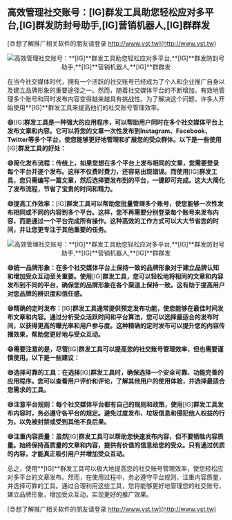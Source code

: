 ## **高效管理社交账号：**[IG]**群发工具助您轻松应对多平台,**[IG]**群发防封号助手,**[IG]**营销机器人,**[IG]**群群发**

[😍想了解推广相关软件的朋友请登录 http://www.vst.tw](http://www.vst.tw)

 <center><img src="https://vst.tw/MP4/tuiguang/png/4.png" alt="高效管理社交账号：**[IG]**群发工具助您轻松应对多平台,**[IG]**群发防封号助手,**[IG]**营销机器人,**[IG]**群群发"></center>

在当今社交媒体时代，拥有一个活跃的社交账号已经成为了个人和企业推广自身以及建立品牌形象的重要途径之一。然而，随着社交媒体平台的不断增加，有效地管理多个账号和同时发布内容变得越来越具有挑战性。为了解决这个问题，许多人开始使用**[IG]**群发工具来提高他们的社交账号管理效率。

**😄**[IG]**群发工具是一种强大的应用程序，可以帮助用户同时在多个社交媒体平台上发布文章和内容。它可以将您的文章一次性发布到Instagram、Facebook、Twitter等多个平台，使您能够更好地管理和扩展您的受众群体。以下是一些使用**[IG]**群发工具的好处：**

**😄简化发布流程：传统上，如果您想在多个平台上发布相同的文章，您需要登录每个平台并逐个发布。这样不仅费时费力，还容易出现错误。而使用**[IG]**群发工具，您只需编写一篇文章，然后选择要发布到的平台，一键即可完成。这大大简化了发布流程，节省了宝贵的时间和精力。**

**😄提高工作效率：**[IG]**群发工具可以帮助您批量管理多个账号，使您能够一次性发布相同或不同的内容到多个平台。这样，您不再需要分别登录每个账号来发布内容，而是通过一个平台完成所有操作。这种高效的工作方式可以大大节省您的时间，并让您更专注于其他重要的任务。**

 <center><img src="https://vst.tw/MP4/tuiguang/png/0.png" alt="高效管理社交账号：**[IG]**群发工具助您轻松应对多平台,**[IG]**群发防封号助手,**[IG]**营销机器人,**[IG]**群群发"></center>

**😄统一品牌形象：在多个社交媒体平台上保持一致的品牌形象对于建立品牌认知和增加受众互动至关重要。使用**[IG]**群发工具，您可以轻松地将相同的文章和内容发布到不同的平台，确保您的品牌形象在各个渠道上保持一致。这有助于提高用户对您品牌的辨识度和信任感。**

**😄精确的定时发布：**[IG]**群发工具通常提供预定发布功能，使您能够在最佳时间发布文章和内容。通过分析受众活跃时间和平台算法，您可以选择最适合的发布时间，以获得更高的曝光率和用户参与度。这种精确的定时发布可以提升您的内容传播效果，帮助您更好地与受众互动。**

**😄需要注意的是，尽管**[IG]**群发工具可以提高您的社交账号管理效率，但也需要谨慎使用。以下是一些建议：**

**😄选择可靠的工具：在选择**[IG]**群发工具时，确保选择一个安全可靠、功能完善的应用程序。您可以查看用户评价和评论，了解其他用户的使用体验，并选择最适合您需求的工具。**

**😄注意平台规则：每个社交媒体平台都有自己的规则和政策，使用**[IG]**群发工具发布内容时，务必遵守各平台的规定。避免过度发布、垃圾信息和侵犯他人权益的行为，以免被封禁或受到其他不良后果。**

**😄注重内容质量：虽然**[IG]**群发工具可以帮助您快速发布内容，但不要牺牲内容质量。始终保持高质量的文章和内容，提供有价值的信息给您的受众。只有通过优质的内容，才能真正吸引用户并增加受众互动。**

总之，使用**[IG]**群发工具可以极大地提高您的社交账号管理效率，使您轻松应对多平台的文章发布。然而，在使用过程中，务必遵守平台规则，注重内容质量，并选择可靠的工具。通过合理利用这些工具，您将能够更好地管理您的社交账号，建立品牌形象，增加受众互动，实现更好的推广效果。

[😍想了解推广相关软件的朋友请登录 http://www.vst.tw](http://www.vst.tw)



